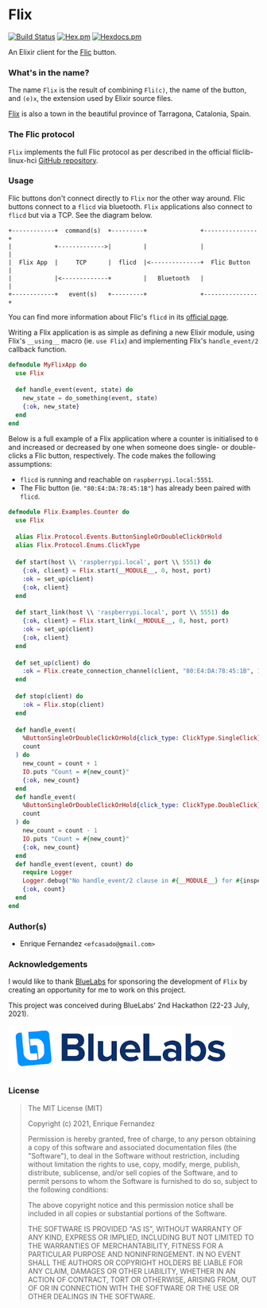 # Flix

[![Build Status](https://efcasado.semaphoreci.com/badges/flix/branches/master.svg?style=shields)](https://efcasado.semaphoreci.com/projects/flix) [![Hex.pm](https://img.shields.io/hexpm/v/flix.svg)](https://hex.pm/packages/flix)  [![Hexdocs.pm]()](https://hexdocs.pm/flix/0.1.0/)

An Elixir client for the [Flic](https://flic.io/) button.

### What's in the name?

The name `Flix` is the result of combining `Fli(c)`, the name of the button, and
`(e)x`, the extension used by Elixir source files.

[Flix](https://en.wikipedia.org/wiki/Flix) is also a town in the beautiful
province of Tarragona, Catalonia, Spain.


### The Flic protocol

`Flix` implements the full Flic protocol as per described in the
official fliclib-linux-hci [GitHub repository](https://github.com/50ButtonsEach/fliclib-linux-hci/blob/master/ProtocolDocumentation.md).


### Usage

Flic buttons don't connect directly to `Flix` nor the other way around. Flic buttons connect
to a `flicd` via bluetooth. `Flix` applications also connect to `flicd` but via a TCP. See
the diagram below.

```
+------------+  command(s)  +---------+               +---------------+
|            +------------->|         |               |               |
|  Flix App  |     TCP      |  flicd  |<--------------+  Flic Button  |
|            |<-------------+         |   Bluetooth   |               |
+------------+   event(s)   +---------+               +---------------+
```

You can find more information about Flic's `flicd` in its
[official page](https://github.com/50ButtonsEach/fliclib-linux-hci).

Writing a Flix application is as simple as defining a new Elixir module,
using Flix's `__using__` macro (ie. `use Flix`) and implementing Flix's
`handle_event/2` callback function.

```elixir
defmodule MyFlixApp do
  use Flix

  def handle_event(event, state) do
    new_state = do_something(event, state)
    {:ok, new_state}
  end
end
```

Below is a full example of a Flix application where a counter is initialised to `0`
and increased or decreased by one when someone does single- or double-clicks a Flic
button, respectively. The code makes the following assumptions:
- `flicd` is running and reachable on `raspberrypi.local:5551`.
- The Flic button (ie. `"80:E4:DA:78:45:1B"`) has already been paired with `flicd`.

```elixir
defmodule Flix.Examples.Counter do
  use Flix

  alias Flix.Protocol.Events.ButtonSingleOrDoubleClickOrHold
  alias Flix.Protocol.Enums.ClickType

  def start(host \\ 'raspberrypi.local', port \\ 5551) do
    {:ok, client} = Flix.start(__MODULE__, 0, host, port)
    :ok = set_up(client)
    {:ok, client}
  end

  def start_link(host \\ 'raspberrypi.local', port \\ 5551) do
    {:ok, client} = Flix.start_link(__MODULE__, 0, host, port)
    :ok = set_up(client)
    {:ok, client}
  end

  def set_up(client) do
    :ok = Flix.create_connection_channel(client, "80:E4:DA:78:45:1B", 1)
  end

  def stop(client) do
    :ok = Flix.stop(client)
  end

  def handle_event(
    %ButtonSingleOrDoubleClickOrHold{click_type: ClickType.SingleClick},
    count
  ) do
    new_count = count + 1
    IO.puts "Count = #{new_count}"
    {:ok, new_count}
  end
  def handle_event(
    %ButtonSingleOrDoubleClickOrHold{click_type: ClickType.DoubleClick},
    count
  ) do
    new_count = count - 1
    IO.puts "Count = #{new_count}"
    {:ok, new_count}
  end
  def handle_event(event, count) do
    require Logger
    Logger.debug("No handle_event/2 clause in #{__MODULE__} for #{inspect(event)}")
    {:ok, count}
  end
end
```


### Author(s)

- Enrique Fernandez `<efcasado@gmail.com>`


### Acknowledgements

I would like to thank [BlueLabs](https://www.bluelabs.eu/) for sponsoring the
development of `Flix` by creating an opportunity for me to work on this project.

This project was conceived during BlueLabs' 2nd Hackathon (22-23 July, 2021).

[![BlueLabs](images/bluelabs-logo.png?raw=true "BlueLabs")](https://www.bluelabs.eu/)


### License

> The MIT License (MIT)
>
> Copyright (c) 2021, Enrique Fernandez
>
> Permission is hereby granted, free of charge, to any person obtaining a copy
> of this software and associated documentation files (the "Software"), to deal
> in the Software without restriction, including without limitation the rights
> to use, copy, modify, merge, publish, distribute, sublicense, and/or sell
> copies of the Software, and to permit persons to whom the Software is
> furnished to do so, subject to the following conditions:
>
> The above copyright notice and this permission notice shall be included in
> all copies or substantial portions of the Software.
>
> THE SOFTWARE IS PROVIDED "AS IS", WITHOUT WARRANTY OF ANY KIND, EXPRESS OR
> IMPLIED, INCLUDING BUT NOT LIMITED TO THE WARRANTIES OF MERCHANTABILITY,
> FITNESS FOR A PARTICULAR PURPOSE AND NONINFRINGEMENT. IN NO EVENT SHALL THE
> AUTHORS OR COPYRIGHT HOLDERS BE LIABLE FOR ANY CLAIM, DAMAGES OR OTHER
> LIABILITY, WHETHER IN AN ACTION OF CONTRACT, TORT OR OTHERWISE, ARISING FROM,
> OUT OF OR IN CONNECTION WITH THE SOFTWARE OR THE USE OR OTHER DEALINGS IN
> THE SOFTWARE.